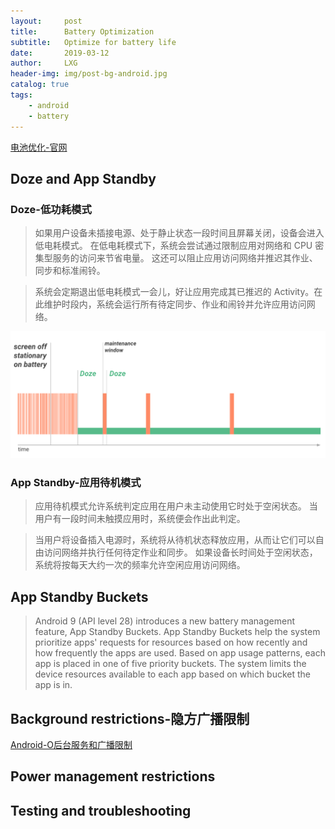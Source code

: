 ```yaml
---
layout:     post
title:      Battery Optimization
subtitle:   Optimize for battery life
date:       2019-03-12
author:     LXG
header-img: img/post-bg-android.jpg
catalog: true
tags:
    - android
    - battery
---
```


[电池优化-官网](https://developer.android.com/topic/performance/power)

## Doze and App Standby

### Doze-低功耗模式

> 如果用户设备未插接电源、处于静止状态一段时间且屏幕关闭，设备会进入低电耗模式。 在低电耗模式下，系统会尝试通过限制应用对网络和 CPU 密集型服务的访问来节省电量。 这还可以阻止应用访问网络并推迟其作业、同步和标准闹铃。

> 系统会定期退出低电耗模式一会儿，好让应用完成其已推迟的 Activity。在此维护时段内，系统会运行所有待定同步、作业和闹铃并允许应用访问网络。

![Doze](/images/doze.png)

### App Standby-应用待机模式

> 应用待机模式允许系统判定应用在用户未主动使用它时处于空闲状态。 当用户有一段时间未触摸应用时，系统便会作出此判定。

> 当用户将设备插入电源时，系统将从待机状态释放应用，从而让它们可以自由访问网络并执行任何待定作业和同步。 如果设备长时间处于空闲状态，系统将按每天大约一次的频率允许空闲应用访问网络。

## App Standby Buckets

> Android 9 (API level 28) introduces a new battery management feature, App Standby Buckets. App Standby Buckets help the system prioritize apps' requests for resources based on how recently and how frequently the apps are used. Based on app usage patterns, each app is placed in one of five priority buckets. The system limits the device resources available to each app based on which bucket the app is in.

## Background restrictions-隐方广播限制

[Android-O后台服务和广播限制](https://developer.android.com/about/versions/oreo/background?hl=zh-cn)

## Power management restrictions



## Testing and troubleshooting
